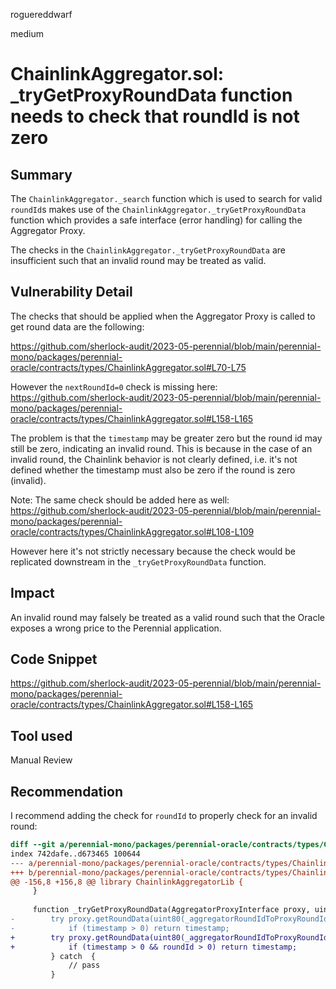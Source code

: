 roguereddwarf

medium

# ChainlinkAggregator.sol: _tryGetProxyRoundData function needs to check that roundId is not zero

## Summary
The `ChainlinkAggregator._search` function which is used to search for valid `roundId`s makes use of the `ChainlinkAggregator._tryGetProxyRoundData` function which provides a safe interface (error handling) for calling the Aggregator Proxy.

The checks in the `ChainlinkAggregator._tryGetProxyRoundData` are insufficient such that an invalid round may be treated as valid.

## Vulnerability Detail
The checks that should be applied when the Aggregator Proxy is called to get round data are the following:

https://github.com/sherlock-audit/2023-05-perennial/blob/main/perennial-mono/packages/perennial-oracle/contracts/types/ChainlinkAggregator.sol#L70-L75

However the `nextRoundId=0` check is missing here:
https://github.com/sherlock-audit/2023-05-perennial/blob/main/perennial-mono/packages/perennial-oracle/contracts/types/ChainlinkAggregator.sol#L158-L165

The problem is that the `timestamp` may be greater zero but the round id may still be zero, indicating an invalid round.
This is because in the case of an invalid round, the Chainlink behavior is not clearly defined, i.e. it's not defined whether the timestamp must also be zero if the round is zero (invalid).

Note: 
The same check should be added here as well:
https://github.com/sherlock-audit/2023-05-perennial/blob/main/perennial-mono/packages/perennial-oracle/contracts/types/ChainlinkAggregator.sol#L108-L109

However here it's not strictly necessary because the check would be replicated downstream in the `_tryGetProxyRoundData` function.

## Impact
An invalid round may falsely be treated as a valid round such that the Oracle exposes a wrong price to the Perennial application.

## Code Snippet
https://github.com/sherlock-audit/2023-05-perennial/blob/main/perennial-mono/packages/perennial-oracle/contracts/types/ChainlinkAggregator.sol#L158-L165

## Tool used
Manual Review

## Recommendation
I recommend adding the check for `roundId` to properly check for an invalid round:

```diff
diff --git a/perennial-mono/packages/perennial-oracle/contracts/types/ChainlinkAggregator.sol b/perennial-mono/packages/perennial-oracle/contracts/types/ChainlinkAggregator.sol
index 742dafe..d673465 100644
--- a/perennial-mono/packages/perennial-oracle/contracts/types/ChainlinkAggregator.sol
+++ b/perennial-mono/packages/perennial-oracle/contracts/types/ChainlinkAggregator.sol
@@ -156,8 +156,8 @@ library ChainlinkAggregatorLib {
     }
 
     function _tryGetProxyRoundData(AggregatorProxyInterface proxy, uint16 phaseId, uint80 tryRound) private view returns (uint256) {
-        try proxy.getRoundData(uint80(_aggregatorRoundIdToProxyRoundId(phaseId, tryRound))) returns (uint80,int256,uint256,uint256 timestamp,uint80) {
-            if (timestamp > 0) return timestamp;
+        try proxy.getRoundData(uint80(_aggregatorRoundIdToProxyRoundId(phaseId, tryRound))) returns (uint80 roundId,int256,uint256,uint256 timestamp,uint80) {
+            if (timestamp > 0 && roundId > 0) return timestamp;
         } catch  {
             // pass
         }
```